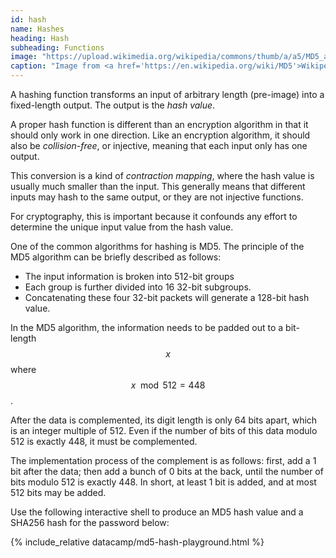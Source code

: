 ```yaml
---
id: hash
name: Hashes
heading: Hash
subheading: Functions
image: "https://upload.wikimedia.org/wikipedia/commons/thumb/a/a5/MD5_algorithm.svg/1280px-MD5_algorithm.svg.png"
caption: "Image from <a href='https://en.wikipedia.org/wiki/MD5'>Wikipedia</a>"
---
```


A hashing function transforms an input of arbitrary length (pre-image) into a fixed-length output. The output is the _hash value_.

A proper hash function is different than an encryption algorithm in that it should only work in one direction. Like an encryption algorithm, it should also be _collision-free_, or injective, meaning that each input only has one output.

This conversion is a kind of _contraction mapping_, where the hash value is usually much smaller than the input. This generally means that different inputs may hash to the same output, or they are not injective functions.

For cryptography, this is important because it confounds any effort to determine the unique input value from the hash value.

One of the common algorithms for hashing is MD5. The principle of the MD5 algorithm can be briefly described as follows:

* The input information is broken into 512-bit groups
* Each group is further divided into 16 32-bit subgroups.
* Concatenating these four 32-bit packets will generate a 128-bit hash value.

In the MD5 algorithm, the information needs to be padded out to a bit-length $$ x $$ where $$ x \mod 512 = 448 $$.

After the data is complemented, its digit length is only 64 bits apart, which is an integer multiple of 512. Even if the number of bits of this data modulo 512 is exactly 448, it must be complemented.

The implementation process of the complement is as follows: first, add a 1 bit after the data; then add a bunch of 0 bits at the back, until the number of bits modulo 512 is exactly 448. In short, at least 1 bit is added, and at most 512 bits may be added.

Use the following interactive shell to produce an MD5 hash value and a SHA256 hash for the password below:

{% include_relative datacamp/md5-hash-playground.html %}
